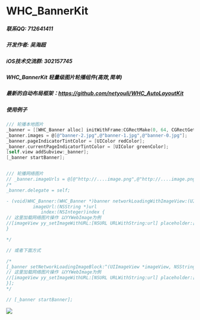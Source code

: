 # WHC_BannerKit

##### 联系QQ: 712641411
##### 开发作者: 吴海超
##### iOS技术交流群: 302157745

##### WHC_BannerKit 轻量级图片轮播组件(高效,简单)
##### 最新的自动布局框架：https://github.com/netyouli/WHC_AutoLayoutKit

##### 使用例子
```objective-c
/// 轮播本地图片
_banner = [[WHC_Banner alloc] initWithFrame:CGRectMake(0, 64, CGRectGetWidth([UIScreen mainScreen].bounds), bannerHeight)];
_banner.images = @[@"banner-2.jpg",@"banner-1.jpg",@"banner-0.jpg"];
_banner.pageIndicatorTintColor = [UIColor redColor];
_banner.currentPageIndicatorTintColor = [UIColor greenColor];
[self.view addSubview:_banner];
[_banner startBanner];


/// 轮播网络图片
// _banner.imageUrls = @[@"http://....image.png",@"http://....image.png",@"http://....image.png",@"http://....image.png"];
/*
_banner.delegate = self;

- (void)WHC_Banner:(WHC_Banner *)banner networkLoadingWithImageView:(UIImageView *)imageView
          imageUrl:(NSString *)url
             index:(NSInteger)index {
// 这里加载网络图片操作 以YYWebImage为例
//[imageView yy_setImageWithURL:[NSURL URLWithString:url] placeholder:[UIImage imageNamed:@"default.png"]];
}

*/

// 或者下面方式

/*
[_banner setNetworkLoadingImageBlock:^(UIImageView *imageView, NSString *url, NSInteger index) {
// 这里加载网络图片操作 以YYWebImage为例
//[imageView yy_setImageWithURL:[NSURL URLWithString:url] placeholder:[UIImage imageNamed:@"default.png"]];
}];
*/

// [_banner startBanner];


```
![](https://github.com/netyouli/WHC_AutoLayoutKit/blob/master/Gif/f.gif)


